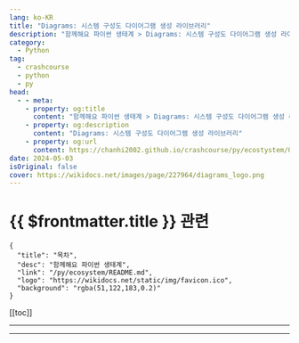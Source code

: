 ```yaml
---
lang: ko-KR
title: "Diagrams: 시스템 구성도 다이어그램 생성 라이브러리"
description: "함께해요 파이썬 생태계 > Diagrams: 시스템 구성도 다이어그램 생성 라이브러리"
category:
  - Python
tag: 
  - crashcourse
  - python
  - py
head:
  - - meta:
    - property: og:title
      content: "함께해요 파이썬 생태계 > Diagrams: 시스템 구성도 다이어그램 생성 라이브러리"
    - property: og:description
      content: "Diagrams: 시스템 구성도 다이어그램 생성 라이브러리"
    - property: og:url
      content: https://chanhi2002.github.io/crashcourse/py/ecostystem/04/diagrams.html
date: 2024-05-03
isOriginal: false
cover: https://wikidocs.net/images/page/227964/diagrams_logo.png
---
```


# {{ $frontmatter.title }} 관련

```component VPCard
{
  "title": "목차",
  "desc": "함께해요 파이썬 생태계",
  "link": "/py/ecosystem/README.md",
  "logo": "https://wikidocs.net/static/img/favicon.ico",
  "background": "rgba(51,122,183,0.2)"
}
```

[[toc]]

---

<SiteInfo
  name="Diagrams: 시스템 구성도 다이어그램 생성 라이브러리 | WikiDocs"
  desc="함께해요 파이썬 생태계"
  url="https://wikidocs.net/227964"
  logo="https://wikidocs.net/static/img/favicon.ico"
  preview="https://wikidocs.net/images/page/227964/diagrams_logo.png"/>

<!-- TODO: 작성 -->

---
